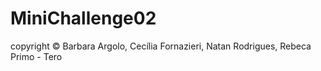 # MiniChallenge02
copyright © Barbara Argolo, Cecília Fornazieri, Natan Rodrigues, Rebeca Primo - Tero

